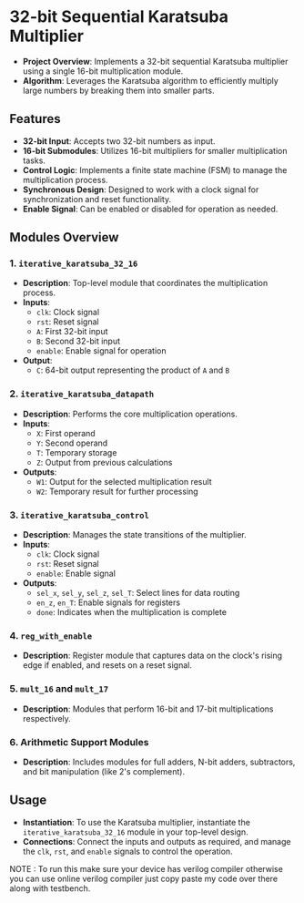 # 32-bit Sequential Karatsuba Multiplier

- **Project Overview**: Implements a 32-bit sequential Karatsuba multiplier using a single 16-bit multiplication module.
- **Algorithm**: Leverages the Karatsuba algorithm to efficiently multiply large numbers by breaking them into smaller parts.

## Features

- **32-bit Input**: Accepts two 32-bit numbers as input.
- **16-bit Submodules**: Utilizes 16-bit multipliers for smaller multiplication tasks.
- **Control Logic**: Implements a finite state machine (FSM) to manage the multiplication process.
- **Synchronous Design**: Designed to work with a clock signal for synchronization and reset functionality.
- **Enable Signal**: Can be enabled or disabled for operation as needed.

## Modules Overview

### 1. `iterative_karatsuba_32_16`
- **Description**: Top-level module that coordinates the multiplication process.
- **Inputs**: 
  - `clk`: Clock signal
  - `rst`: Reset signal
  - `A`: First 32-bit input
  - `B`: Second 32-bit input
  - `enable`: Enable signal for operation
- **Output**: 
  - `C`: 64-bit output representing the product of `A` and `B`

### 2. `iterative_karatsuba_datapath`
- **Description**: Performs the core multiplication operations.
- **Inputs**: 
  - `X`: First operand
  - `Y`: Second operand
  - `T`: Temporary storage
  - `Z`: Output from previous calculations
- **Outputs**: 
  - `W1`: Output for the selected multiplication result
  - `W2`: Temporary result for further processing

### 3. `iterative_karatsuba_control`
- **Description**: Manages the state transitions of the multiplier.
- **Inputs**: 
  - `clk`: Clock signal
  - `rst`: Reset signal
  - `enable`: Enable signal
- **Outputs**: 
  - `sel_x`, `sel_y`, `sel_z`, `sel_T`: Select lines for data routing
  - `en_z`, `en_T`: Enable signals for registers
  - `done`: Indicates when the multiplication is complete

### 4. `reg_with_enable`
- **Description**: Register module that captures data on the clock's rising edge if enabled, and resets on a reset signal.

### 5. `mult_16` and `mult_17`
- **Description**: Modules that perform 16-bit and 17-bit multiplications respectively.

### 6. Arithmetic Support Modules
- **Description**: Includes modules for full adders, N-bit adders, subtractors, and bit manipulation (like 2's complement).

## Usage

- **Instantiation**: To use the Karatsuba multiplier, instantiate the `iterative_karatsuba_32_16` module in your top-level design. 
- **Connections**: Connect the inputs and outputs as required, and manage the `clk`, `rst`, and `enable` signals to control the operation.

NOTE : To run this make sure your device has verilog compiler otherwise you can use online verilog compiler just copy paste my code over there along with testbench.
